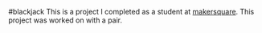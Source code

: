 #blackjack
This is a project I completed as a student at [makersquare](http://makersquare.com). This project was worked on with a pair.